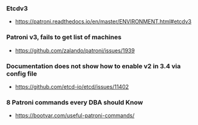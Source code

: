 ### Etcdv3
- https://patroni.readthedocs.io/en/master/ENVIRONMENT.html#etcdv3

### Patroni v3, fails to get list of machines 
- https://github.com/zalando/patroni/issues/1939

### Documentation does not show how to enable v2 in 3.4 via config file
- https://github.com/etcd-io/etcd/issues/11402

### 8 Patroni commands every DBA should Know
- https://bootvar.com/useful-patroni-commands/
